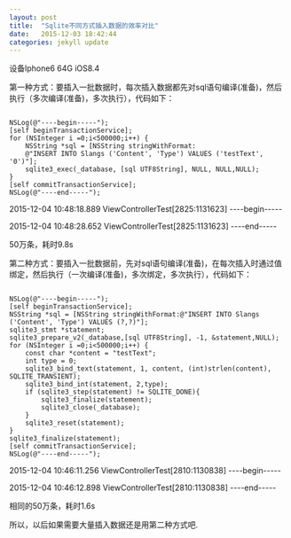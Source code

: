 ```yaml
---
layout: post
title:  "Sqlite不同方式插入数据的效率对比"
date:   2015-12-03 18:42:44
categories: jekyll update
---
```

设备Iphone6 64G iOS8.4


第一种方式：要插入一批数据时，每次插入数据都先对sql语句编译(准备)，然后执行（多次编译(准备)，多次执行），代码如下：

<pre><code>
NSLog(@"----begin-----");
[self beginTransactionService];
for (NSInteger i =0;i<500000;i++) {
    NSString *sql = [NSString stringWithFormat:
    @"INSERT INTO Slangs ('Content', 'Type') VALUES ('testText', '0')"];
    sqlite3_exec(_database, [sql UTF8String], NULL, NULL,NULL);
}
[self commitTransactionService];
NSLog(@"----end-----");
</code></pre>

2015-12-04 10:48:18.889 ViewControllerTest[2825:1131623] ----begin-----

2015-12-04 10:48:28.652 ViewControllerTest[2825:1131623] ----end-----

50万条，耗时9.8s


第二种方式：要插入一批数据前，先对sql语句编译(准备)，在每次插入时通过值绑定，然后执行（一次编译(准备)，多次绑定，多次执行），代码如下：

<pre><code>
NSLog(@"----begin-----");
[self beginTransactionService];
NSString *sql = [NSString stringWithFormat:@"INSERT INTO Slangs ('Content', 'Type') VALUES (?,?)"];
sqlite3_stmt *statement;
sqlite3_prepare_v2(_database,[sql UTF8String], -1, &statement,NULL);
for (NSInteger i =0;i<500000;i++) {
    const char *content = "testText";
    int type = 0;
    sqlite3_bind_text(statement, 1, content, (int)strlen(content), SQLITE_TRANSIENT);
    sqlite3_bind_int(statement, 2,type);
    if (sqlite3_step(statement) != SQLITE_DONE){
        sqlite3_finalize(statement);
        sqlite3_close(_database);
    }
    sqlite3_reset(statement);
}
sqlite3_finalize(statement);
[self commitTransactionService];
NSLog(@"----end-----");
</code></pre>

2015-12-04 10:46:11.256 ViewControllerTest[2810:1130838] ----begin-----

2015-12-04 10:46:12.898 ViewControllerTest[2810:1130838] ----end-----

相同的50万条，耗时1.6s

所以，以后如果需要大量插入数据还是用第二种方式吧.